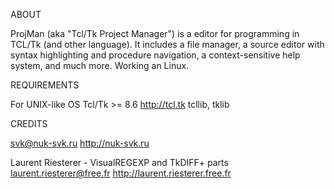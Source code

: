 ABOUT

ProjMan (aka "Tcl/Tk Project Manager") is a editor for programming in TCL/Tk (and other language).
It includes a file manager, a source editor with syntax highlighting and procedure navigation, a context-sensitive
help system, and much more.
Working an Linux.

REQUIREMENTS

For UNIX-like OS
Tcl/Tk >= 8.6 http://tcl.tk
tcllib, tklib

CREDITS

svk@nuk-svk.ru
http://nuk-svk.ru

Laurent Riesterer - VisualREGEXP and TkDIFF+ parts
laurent.riesterer@free.fr
http://laurent.riesterer.free.fr






